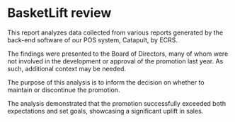 # BasketLift review

This report analyzes data collected from various reports generated by the back-end software of our POS system, Catapult, by ECRS.

The findings were presented to the Board of Directors, many of whom were not involved in the development or approval of the promotion last year. As such, additional context may be needed.

The purpose of this analysis is to inform the decision on whether to maintain or discontinue the promotion.

The analysis demonstrated that the promotion successfully exceeded both expectations and set goals, showcasing a significant uplift in sales.
